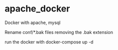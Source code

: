 # apache_docker
Docker with apache, mysql 

Rename conf/*.bak files removing the .bak extension

run the docker with 
docker-compose up -d

